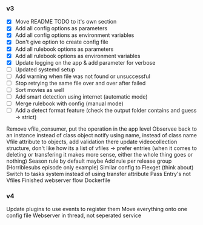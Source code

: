 ### v3

- [x] Move README TODO to it's own section
- [x] Add all config options as parameters
- [x] Add all config options as environment variables
- [x] Don't give option to create config file
- [x] Add all rulebook options as parameters
- [x] Add all rulebook options as environment variables
- [x] Update logging on the app & add parameter for verbose
- [ ] Updated systemd setup
- [ ] Add warning when file was not found or unsuccessful
- [ ] Stop retrying the same file over and over after failed
- [ ] Sort movies as well
- [ ] Add smart detection using internet (automatic mode)
- [ ] Merge rulebook with config (manual mode)
- [ ] Add a detect format feature (check the output folder contains and guess -> strict)

Remove vfile_consumer, put the operation in the app level
Observee back to an instance instead of class object
notify using name, instead of class name
Vfile attribute to objects, add validation there
update videocollection structure, don't like how its a list of vfiles -> prefer entries (when it comes to deleting or transfering it makes more sense, either the whole thing goes or nothing)
Season rule by default maybe
Add rule per release group (Horriblesubs episode only example)
Similar config to Flexget (think about)
Switch to tasks system instead of using transfer attribute
Pass Entry's not Vfiles
Finished webserver flow
Dockerfile

### v4
Update plugins to use events to register them
Move everything onto one config file
Webserver in thread, not seperated service

